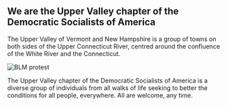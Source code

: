 ## We are the Upper Valley chapter of the Democratic Socialists of America

The Upper Valley of Vermont and New Hampshire is a group of towns on both sides of the Upper Connecticut River, centred around the confluence of the White River and the Connecticut.

![BLM protest](/uploads/blmgreen.jpg 'BLM protest')

The Upper Valley chapter of the Democratic Socialists of America is a diverse group of individuals from all walks of life seeking to better the conditions for all people, everywhere. All are welcome, any time.
